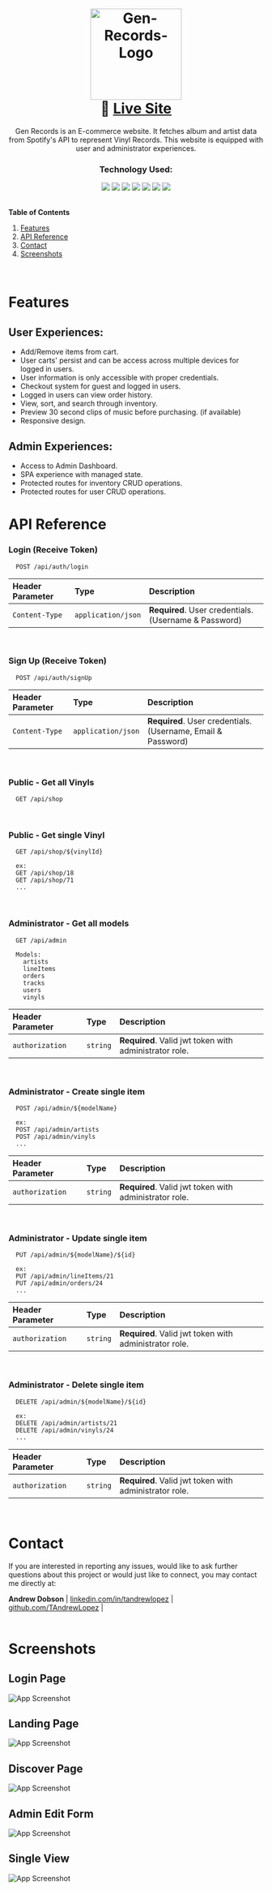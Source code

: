 <!-- HEADER -->
<!-- https://i.imgur.com/ncCnsz4.png -->
<h1 align="center">
  <img alt="Gen-Records-Logo" src="https://t3.ftcdn.net/jpg/03/97/28/72/360_F_397287263_ygZgewKcJm8bLTYkaEuHYUNTM6ptx2Bl.jpg" width=180/><br/>
  🔗 <a href="https://gen-records.vercel.app/">Live Site</a>
</h1>

<!-- BRIEF DESCRIPTION -->
<p align="center">
Gen Records is an E-commerce website. It fetches album and artist data from Spotify's API to represent Vinyl Records. This website is equipped with user and administrator experiences.
</p>

<div align="center">

### Technology Used:

<img src="https://img.shields.io/badge/React-20232A?style=for-the-badge&logo=react&logoColor=61DAFB
" />
<img src="https://img.shields.io/badge/next.js-000000?style=for-the-badge&logo=nextdotjs&logoColor=white
" />
<img src="https://img.shields.io/badge/Sequelize-52B0E7?style=for-the-badge&logo=Sequelize&logoColor=white" />
<img src="https://img.shields.io/badge/Tailwind_CSS-38B2AC?style=for-the-badge&logo=tailwind-css&logoColor=white
" />
<img src="https://img.shields.io/badge/JWT-000000?style=for-the-badge&logo=JSON%20web%20tokens&logoColor=white
" />
<img src="https://img.shields.io/badge/Stripe-626CD9?style=for-the-badge&logo=Stripe&logoColor=white" />
<img src="https://img.shields.io/badge/Redux-593D88?style=for-the-badge&logo=redux&logoColor=white
" />

</div>

<br/>

<!-- TABLE OF CONTENTS -->
  <summary>
  <b>Table of Contents</b>
  </summary>
  <ol>
    <li>
      <a href="#features">Features</a>
    </li>
    <li>
      <a href="#api-reference">API Reference</a>
    </li>
    <li><a href="#contact">Contact</a></li>
    <li><a href="#screenshots">Screenshots</a></li>
  </ol>

  <br/>

# Features

## User Experiences:

- Add/Remove items from cart.
- User carts' persist and can be access across multiple devices for logged in users.
- User information is only accessible with proper credentials.
- Checkout system for guest and logged in users.
- Logged in users can view order history.
- View, sort, and search through inventory.
- Preview 30 second clips of music before purchasing. (if available)
- Responsive design.

## Admin Experiences:

- Access to Admin Dashboard.
- SPA experience with managed state.
- Protected routes for inventory CRUD operations.
- Protected routes for user CRUD operations.

# API Reference

### Login (Receive Token)

```
  POST /api/auth/login
```

| Header Parameter | Type               | Description                                           |
| :--------------- | :----------------- | :---------------------------------------------------- |
| `Content-Type`   | `application/json` | **Required**. User credentials. (Username & Password) |

<br/>

### Sign Up (Receive Token)

```
  POST /api/auth/signUp
```

| Header Parameter | Type               | Description                                                  |
| :--------------- | :----------------- | :----------------------------------------------------------- |
| `Content-Type`   | `application/json` | **Required**. User credentials. (Username, Email & Password) |

<br/>

### Public - Get all Vinyls

```
  GET /api/shop
```

<br/>

### Public - Get single Vinyl

```
  GET /api/shop/${vinylId}

  ex:
  GET /api/shop/18
  GET /api/shop/71
  ...
```

<br/>

### Administrator - Get all models

```
  GET /api/admin

  Models:
    artists
    lineItems
    orders
    tracks
    users
    vinyls
```

| Header Parameter | Type     | Description                                            |
| :--------------- | :------- | :----------------------------------------------------- |
| `authorization`  | `string` | **Required**. Valid jwt token with administrator role. |

<br/>

### Administrator - Create single item

```
  POST /api/admin/${modelName}

  ex:
  POST /api/admin/artists
  POST /api/admin/vinyls
  ...
```

| Header Parameter | Type     | Description                                            |
| :--------------- | :------- | :----------------------------------------------------- |
| `authorization`  | `string` | **Required**. Valid jwt token with administrator role. |

<br/>

### Administrator - Update single item

```
  PUT /api/admin/${modelName}/${id}

  ex:
  PUT /api/admin/lineItems/21
  PUT /api/admin/orders/24
  ...
```

| Header Parameter | Type     | Description                                            |
| :--------------- | :------- | :----------------------------------------------------- |
| `authorization`  | `string` | **Required**. Valid jwt token with administrator role. |

<br/>

### Administrator - Delete single item

```
  DELETE /api/admin/${modelName}/${id}

  ex:
  DELETE /api/admin/artists/21
  DELETE /api/admin/vinyls/24
  ...
```

| Header Parameter | Type     | Description                                            |
| :--------------- | :------- | :----------------------------------------------------- |
| `authorization`  | `string` | **Required**. Valid jwt token with administrator role. |

<br/>

# Contact

If you are interested in reporting any issues, would like to ask further questions about this project or would just like to connect, you may contact me directly at:

**Andrew Dobson**
| [linkedin.com/in/tandrewlopez](https://linkedin.com/in/tandrewlopez) | [github.com/TAndrewLopez](https://github.com/TAndrewLopez) |
<br/>
<br/>

# Screenshots

## Login Page

![App Screenshot](public/screenshots/05_login.png)

## Landing Page

![App Screenshot](public/screenshots/01_landing.png)

## Discover Page

![App Screenshot](public/screenshots/02_discover.png)

## Admin Edit Form

![App Screenshot](public/screenshots/06_adminEdit.png)

## Single View

![App Screenshot](public/screenshots/03_singleView.png)
